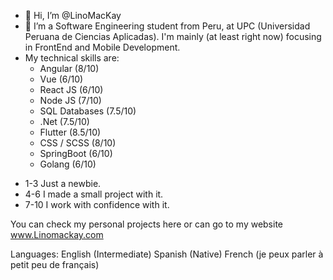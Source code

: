 - 👋 Hi, I’m @LinoMacKay
- 👀 I’m a Software Engineering student from Peru, at UPC (Universidad Peruana de Ciencias Aplicadas). I'm mainly (at least right now) focusing in FrontEnd and Mobile Development.
- My technical skills are:
  * Angular (8/10)
  * Vue      (6/10)
  * React JS (6/10)
  * Node JS  (7/10)
  * SQL Databases (7.5/10)
  * .Net       (7.5/10)
  * Flutter    (8.5/10)
  * CSS / SCSS (8/10)
  * SpringBoot  (6/10)
  * Golang (6/10)
  
 * 1-3 Just a newbie.
 * 4-6 I made a small project with it.
 * 7-10 I work with confidence with it.

You can check my personal projects here or can go to my website 
www.Linomackay.com

Languages:
English (Intermediate)
Spanish (Native)
French (je peux parler à petit peu de français)


<!---
LinoMacKay/LinoMacKay is a ✨ special ✨ repository because its `README.md` (this file) appears on your GitHub profile.
You can click the Preview link to take a look at your changes.
--->
